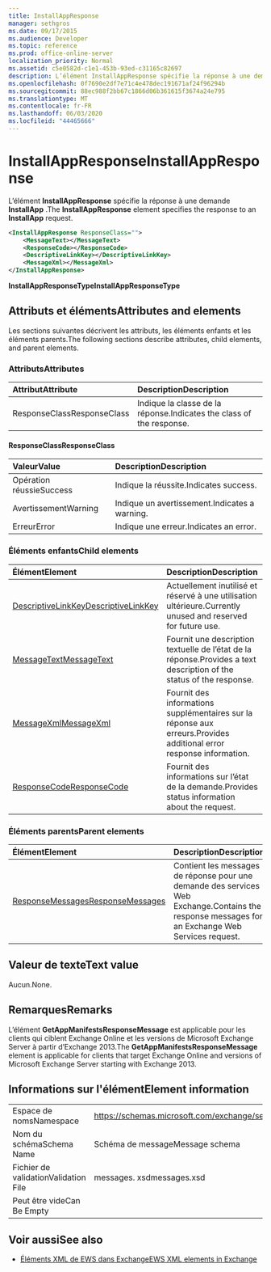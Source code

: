 ```yaml
---
title: InstallAppResponse
manager: sethgros
ms.date: 09/17/2015
ms.audience: Developer
ms.topic: reference
ms.prod: office-online-server
localization_priority: Normal
ms.assetid: c5e0582d-c1e1-453b-93ed-c31165c82697
description: L’élément InstallAppResponse spécifie la réponse à une demande InstallApp.
ms.openlocfilehash: 0f7690e2df7e71c4e478dec191671af24f96294b
ms.sourcegitcommit: 88ec988f2bb67c1866d06b361615f3674a24e795
ms.translationtype: MT
ms.contentlocale: fr-FR
ms.lasthandoff: 06/03/2020
ms.locfileid: "44465666"
---
```

# <a name="installappresponse"></a><span data-ttu-id="d626d-103">InstallAppResponse</span><span class="sxs-lookup"><span data-stu-id="d626d-103">InstallAppResponse</span></span>

<span data-ttu-id="d626d-104">L’élément **InstallAppResponse** spécifie la réponse à une demande **InstallApp** .</span><span class="sxs-lookup"><span data-stu-id="d626d-104">The **InstallAppResponse** element specifies the response to an **InstallApp** request.</span></span> 
  
```xml
<InstallAppResponse ResponseClass="">
    <MessageText></MessageText>
    <ResponseCode></ResponseCode>
    <DescriptiveLinkKey></DescriptiveLinkKey>
    <MessageXml></MessageXml>
</InstallAppResponse>
```

 <span data-ttu-id="d626d-105">**InstallAppResponseType**</span><span class="sxs-lookup"><span data-stu-id="d626d-105">**InstallAppResponseType**</span></span>
## <a name="attributes-and-elements"></a><span data-ttu-id="d626d-106">Attributs et éléments</span><span class="sxs-lookup"><span data-stu-id="d626d-106">Attributes and elements</span></span>

<span data-ttu-id="d626d-107">Les sections suivantes décrivent les attributs, les éléments enfants et les éléments parents.</span><span class="sxs-lookup"><span data-stu-id="d626d-107">The following sections describe attributes, child elements, and parent elements.</span></span>
  
### <a name="attributes"></a><span data-ttu-id="d626d-108">Attributs</span><span class="sxs-lookup"><span data-stu-id="d626d-108">Attributes</span></span>

|<span data-ttu-id="d626d-109">**Attribut**</span><span class="sxs-lookup"><span data-stu-id="d626d-109">**Attribute**</span></span>|<span data-ttu-id="d626d-110">**Description**</span><span class="sxs-lookup"><span data-stu-id="d626d-110">**Description**</span></span>|
|:-----|:-----|
|<span data-ttu-id="d626d-111">ResponseClass</span><span class="sxs-lookup"><span data-stu-id="d626d-111">ResponseClass</span></span>  <br/> |<span data-ttu-id="d626d-112">Indique la classe de la réponse.</span><span class="sxs-lookup"><span data-stu-id="d626d-112">Indicates the class of the response.</span></span>  <br/> |
   
#### <a name="responseclass"></a><span data-ttu-id="d626d-113">ResponseClass</span><span class="sxs-lookup"><span data-stu-id="d626d-113">ResponseClass</span></span>

|<span data-ttu-id="d626d-114">**Valeur**</span><span class="sxs-lookup"><span data-stu-id="d626d-114">**Value**</span></span>|<span data-ttu-id="d626d-115">**Description**</span><span class="sxs-lookup"><span data-stu-id="d626d-115">**Description**</span></span>|
|:-----|:-----|
|<span data-ttu-id="d626d-116">Opération réussie</span><span class="sxs-lookup"><span data-stu-id="d626d-116">Success</span></span>  <br/> |<span data-ttu-id="d626d-117">Indique la réussite.</span><span class="sxs-lookup"><span data-stu-id="d626d-117">Indicates success.</span></span>  <br/> |
|<span data-ttu-id="d626d-118">Avertissement</span><span class="sxs-lookup"><span data-stu-id="d626d-118">Warning</span></span>  <br/> |<span data-ttu-id="d626d-119">Indique un avertissement.</span><span class="sxs-lookup"><span data-stu-id="d626d-119">Indicates a warning.</span></span>  <br/> |
|<span data-ttu-id="d626d-120">Erreur</span><span class="sxs-lookup"><span data-stu-id="d626d-120">Error</span></span>  <br/> |<span data-ttu-id="d626d-121">Indique une erreur.</span><span class="sxs-lookup"><span data-stu-id="d626d-121">Indicates an error.</span></span>  <br/> |
   
### <a name="child-elements"></a><span data-ttu-id="d626d-122">Éléments enfants</span><span class="sxs-lookup"><span data-stu-id="d626d-122">Child elements</span></span>

|<span data-ttu-id="d626d-123">**Élément**</span><span class="sxs-lookup"><span data-stu-id="d626d-123">**Element**</span></span>|<span data-ttu-id="d626d-124">**Description**</span><span class="sxs-lookup"><span data-stu-id="d626d-124">**Description**</span></span>|
|:-----|:-----|
|[<span data-ttu-id="d626d-125">DescriptiveLinkKey</span><span class="sxs-lookup"><span data-stu-id="d626d-125">DescriptiveLinkKey</span></span>](descriptivelinkkey.md) <br/> |<span data-ttu-id="d626d-126">Actuellement inutilisé et réservé à une utilisation ultérieure.</span><span class="sxs-lookup"><span data-stu-id="d626d-126">Currently unused and reserved for future use.</span></span>  <br/> |
|[<span data-ttu-id="d626d-127">MessageText</span><span class="sxs-lookup"><span data-stu-id="d626d-127">MessageText</span></span>](messagetext.md) <br/> |<span data-ttu-id="d626d-128">Fournit une description textuelle de l’état de la réponse.</span><span class="sxs-lookup"><span data-stu-id="d626d-128">Provides a text description of the status of the response.</span></span>  <br/> |
|[<span data-ttu-id="d626d-129">MessageXml</span><span class="sxs-lookup"><span data-stu-id="d626d-129">MessageXml</span></span>](messagexml.md) <br/> |<span data-ttu-id="d626d-130">Fournit des informations supplémentaires sur la réponse aux erreurs.</span><span class="sxs-lookup"><span data-stu-id="d626d-130">Provides additional error response information.</span></span>  <br/> |
|[<span data-ttu-id="d626d-131">ResponseCode</span><span class="sxs-lookup"><span data-stu-id="d626d-131">ResponseCode</span></span>](responsecode.md) <br/> |<span data-ttu-id="d626d-132">Fournit des informations sur l’état de la demande.</span><span class="sxs-lookup"><span data-stu-id="d626d-132">Provides status information about the request.</span></span>  <br/> |
   
### <a name="parent-elements"></a><span data-ttu-id="d626d-133">Éléments parents</span><span class="sxs-lookup"><span data-stu-id="d626d-133">Parent elements</span></span>

|<span data-ttu-id="d626d-134">**Élément**</span><span class="sxs-lookup"><span data-stu-id="d626d-134">**Element**</span></span>|<span data-ttu-id="d626d-135">**Description**</span><span class="sxs-lookup"><span data-stu-id="d626d-135">**Description**</span></span>|
|:-----|:-----|
|[<span data-ttu-id="d626d-136">ResponseMessages</span><span class="sxs-lookup"><span data-stu-id="d626d-136">ResponseMessages</span></span>](responsemessages.md) <br/> |<span data-ttu-id="d626d-137">Contient les messages de réponse pour une demande des services Web Exchange.</span><span class="sxs-lookup"><span data-stu-id="d626d-137">Contains the response messages for an Exchange Web Services request.</span></span>  <br/> |
   
## <a name="text-value"></a><span data-ttu-id="d626d-138">Valeur de texte</span><span class="sxs-lookup"><span data-stu-id="d626d-138">Text value</span></span>

<span data-ttu-id="d626d-139">Aucun.</span><span class="sxs-lookup"><span data-stu-id="d626d-139">None.</span></span>
  
## <a name="remarks"></a><span data-ttu-id="d626d-140">Remarques</span><span class="sxs-lookup"><span data-stu-id="d626d-140">Remarks</span></span>

<span data-ttu-id="d626d-141">L’élément **GetAppManifestsResponseMessage** est applicable pour les clients qui ciblent Exchange Online et les versions de Microsoft Exchange Server à partir d’Exchange 2013.</span><span class="sxs-lookup"><span data-stu-id="d626d-141">The **GetAppManifestsResponseMessage** element is applicable for clients that target Exchange Online and versions of Microsoft Exchange Server starting with Exchange 2013.</span></span> 
  
## <a name="element-information"></a><span data-ttu-id="d626d-142">Informations sur l'élément</span><span class="sxs-lookup"><span data-stu-id="d626d-142">Element information</span></span>

|||
|:-----|:-----|
|<span data-ttu-id="d626d-143">Espace de noms</span><span class="sxs-lookup"><span data-stu-id="d626d-143">Namespace</span></span>  <br/> |https://schemas.microsoft.com/exchange/services/2006/messages  <br/> |
|<span data-ttu-id="d626d-144">Nom du schéma</span><span class="sxs-lookup"><span data-stu-id="d626d-144">Schema Name</span></span>  <br/> |<span data-ttu-id="d626d-145">Schéma de message</span><span class="sxs-lookup"><span data-stu-id="d626d-145">Message schema</span></span>  <br/> |
|<span data-ttu-id="d626d-146">Fichier de validation</span><span class="sxs-lookup"><span data-stu-id="d626d-146">Validation File</span></span>  <br/> |<span data-ttu-id="d626d-147">messages. xsd</span><span class="sxs-lookup"><span data-stu-id="d626d-147">messages.xsd</span></span>  <br/> |
|<span data-ttu-id="d626d-148">Peut être vide</span><span class="sxs-lookup"><span data-stu-id="d626d-148">Can Be Empty</span></span>  <br/> ||
   
## <a name="see-also"></a><span data-ttu-id="d626d-149">Voir aussi</span><span class="sxs-lookup"><span data-stu-id="d626d-149">See also</span></span>



- [<span data-ttu-id="d626d-150">Éléments XML de EWS dans Exchange</span><span class="sxs-lookup"><span data-stu-id="d626d-150">EWS XML elements in Exchange</span></span>](ews-xml-elements-in-exchange.md)

